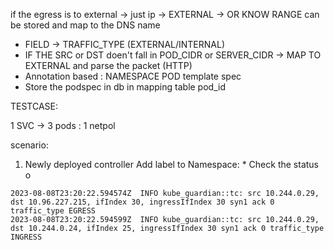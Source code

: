 if the egress is to external -> just ip 
                             -> EXTERNAL
                             -> OR KNOW RANGE can be stored and map to the DNS name

* FIELD -> TRAFFIC_TYPE (EXTERNAL/INTERNAL) 
* IF THE SRC or DST doen't fall in POD_CIDR or SERVER_CIDR -> MAP TO EXTERNAL and parse the packet (HTTP)
* Annotation based : 
    NAMESPACE
    POD template spec
* Store the podspec in db in mapping table pod_id


TESTCASE:

1 SVC -> 3 pods : 1 netpol 






scenario: 

1. Newly deployed controller 
    Add label to Namespace:
       * Check the status o




```
2023-08-08T23:20:22.594574Z  INFO kube_guardian::tc: src 10.244.0.29, dst 10.96.227.215, ifIndex 30, ingressIfIndex 30 syn1 ack 0 traffic_type EGRESS
2023-08-08T23:20:22.594599Z  INFO kube_guardian::tc: src 10.244.0.29, dst 10.244.0.24, ifIndex 25, ingressIfIndex 30 syn1 ack 0 traffic_type INGRESS

```